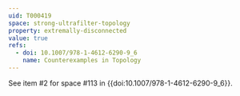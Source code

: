 ```yaml
---
uid: T000419
space: strong-ultrafilter-topology
property: extremally-disconnected
value: true
refs:
  - doi: 10.1007/978-1-4612-6290-9_6
    name: Counterexamples in Topology
---
```

See item #2 for space #113 in {{doi:10.1007/978-1-4612-6290-9_6}}.

